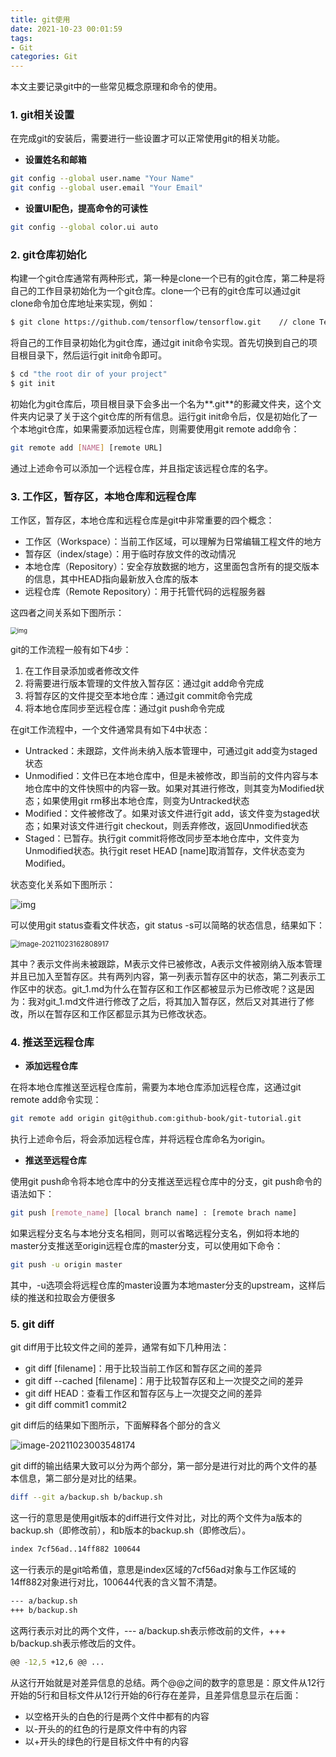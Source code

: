 ```yaml
---
title: git使用
date: 2021-10-23 00:01:59
tags:
- Git
categories: Git
---
```


本文主要记录git中的一些常见概念原理和命令的使用。

<!--more-->

### 1. git相关设置

在完成git的安装后，需要进行一些设置才可以正常使用git的相关功能。

- **设置姓名和邮箱**

```bash
git config --global user.name "Your Name"
git config --global user.email "Your Email"
```

- **设置UI配色，提高命令的可读性**

```bash
git config --global color.ui auto
```

### 2. git仓库初始化

构建一个git仓库通常有两种形式，第一种是clone一个已有的git仓库，第二种是将自己的工作目录初始化为一个git仓库。clone一个已有的git仓库可以通过git clone命令加仓库地址来实现，例如：

```bash
$ git clone https://github.com/tensorflow/tensorflow.git    // clone TensorFlow远程仓库到本地
```

将自己的工作目录初始化为git仓库，通过git init命令实现。首先切换到自己的项目根目录下，然后运行git init命令即可。

```bash
$ cd "the root dir of your project"
$ git init
```

初始化为git仓库后，项目根目录下会多出一个名为**.git**的影藏文件夹，这个文件夹内记录了关于这个git仓库的所有信息。运行git init命令后，仅是初始化了一个本地git仓库，如果需要添加远程仓库，则需要使用git remote add命令：

```bash
git remote add [NAME] [remote URL]
```

通过上述命令可以添加一个远程仓库，并且指定该远程仓库的名字。

### 3. 工作区，暂存区，本地仓库和远程仓库

工作区，暂存区，本地仓库和远程仓库是git中非常重要的四个概念：

- 工作区（Workspace）：当前工作区域，可以理解为日常编辑工程文件的地方
- 暂存区（index/stage）：用于临时存放文件的改动情况
- 本地仓库（Repository）：安全存放数据的地方，这里面包含所有的提交版本的信息，其中HEAD指向最新放入仓库的版本
- 远程仓库（Remote Repository）：用于托管代码的远程服务器

这四者之间关系如下图所示：

<img src="https://jxliu-picbed.oss-cn-shanghai.aliyuncs.com/img/1090617-20181008211557402-232838726.png" alt="img" style="zoom: 67%;" />

git的工作流程一般有如下4步：

1. 在工作目录添加或者修改文件
2. 将需要进行版本管理的文件放入暂存区：通过git add命令完成
3. 将暂存区的文件提交至本地仓库：通过git commit命令完成
4. 将本地仓库同步至远程仓库：通过git push命令完成

在git工作流程中，一个文件通常具有如下4中状态：

- Untracked：未跟踪，文件尚未纳入版本管理中，可通过git add变为staged状态
- Unmodified：文件已在本地仓库中，但是未被修改，即当前的文件内容与本地仓库中的文件快照中的内容一致。如果对其进行修改，则其变为Modified状态；如果使用git rm移出本地仓库，则变为Untracked状态
- Modified：文件被修改了。如果对该文件进行git add，该文件变为staged状态；如果对该文件进行git checkout，则丢弃修改，返回Unmodified状态
- Staged：已暂存。执行git commit将修改同步至本地仓库中，文件变为Unmodified状态。执行git reset HEAD [name]取消暂存，文件状态变为Modified。

状态变化关系如下图所示：

![img](https://jxliu-picbed.oss-cn-shanghai.aliyuncs.com/img/1090617-20181008212040668-1339848607.png)

可以使用git status查看文件状态，git status -s可以简略的状态信息，结果如下：

<img src="https://jxliu-picbed.oss-cn-shanghai.aliyuncs.com/img/image-20211023162808917.png" alt="image-20211023162808917" style="zoom:80%;" />

其中？表示文件尚未被跟踪，M表示文件已被修改，A表示文件被刚纳入版本管理并且已加入至暂存区。共有两列内容，第一列表示暂存区中的状态，第二列表示工作区中的状态。git_1.md为什么在暂存区和工作区都被显示为已修改呢？这是因为：我对git_1.md文件进行修改了之后，将其加入暂存区，然后又对其进行了修改，所以在暂存区和工作区都显示其为已修改状态。


### 4. 推送至远程仓库

- **添加远程仓库**

在将本地仓库推送至远程仓库前，需要为本地仓库添加远程仓库，这通过git remote add命令实现：

```bash
git remote add origin git@github.com:github-book/git-tutorial.git
```

执行上述命令后，将会添加远程仓库，并将远程仓库命名为origin。

- **推送至远程仓库**

使用git push命令将本地仓库中的分支推送至远程仓库中的分支，git push命令的语法如下：

```bash
git push [remote_name] [local branch name] : [remote brach name]
```

如果远程分支名与本地分支名相同，则可以省略远程分支名，例如将本地的master分支推送至origin远程仓库的master分支，可以使用如下命令：

```bash
git push -u origin master
```

其中，-u选项会将远程仓库的master设置为本地master分支的upstream，这样后续的推送和拉取会方便很多

### 5. git diff

git diff用于比较文件之间的差异，通常有如下几种用法：

- git diff [filename]：用于比较当前工作区和暂存区之间的差异
- git diff --cached [filename]：用于比较暂存区和上一次提交之间的差异
- git diff HEAD：查看工作区和暂存区与上一次提交之间的差异
- git diff commit1 commit2

git diff后的结果如下图所示，下面解释各个部分的含义

![image-20211023003548174](https://jxliu-picbed.oss-cn-shanghai.aliyuncs.com/img/image-20211023003548174.png)

git diff的输出结果大致可以分为两个部分，第一部分是进行对比的两个文件的基本信息，第二部分是对比的结果。

```bash
diff --git a/backup.sh b/backup.sh
```

这一行的意思是使用git版本的diff进行文件对比，对比的两个文件为a版本的backup.sh（即修改前），和b版本的backup.sh（即修改后）。

```bash
index 7cf56ad..14ff882 100644
```

这一行表示的是git哈希值，意思是index区域的7cf56ad对象与工作区域的14ff882对象进行对比，100644代表的含义暂不清楚。

```bash
--- a/backup.sh
+++ b/backup.sh
```

这两行表示对比的两个文件，--- a/backup.sh表示修改前的文件，+++ b/backup.sh表示修改后的文件。

```bash
@@ -12,5 +12,6 @@ ...
```

从这行开始就是对差异信息的总结。两个@@之间的数字的意思是：原文件从12行开始的5行和目标文件从12行开始的6行存在差异，且差异信息显示在后面：

- 以空格开头的白色的行是两个文件中都有的内容
- 以-开头的的红色的行是原文件中有的内容
- 以+开头的绿色的行是目标文件中有的内容

